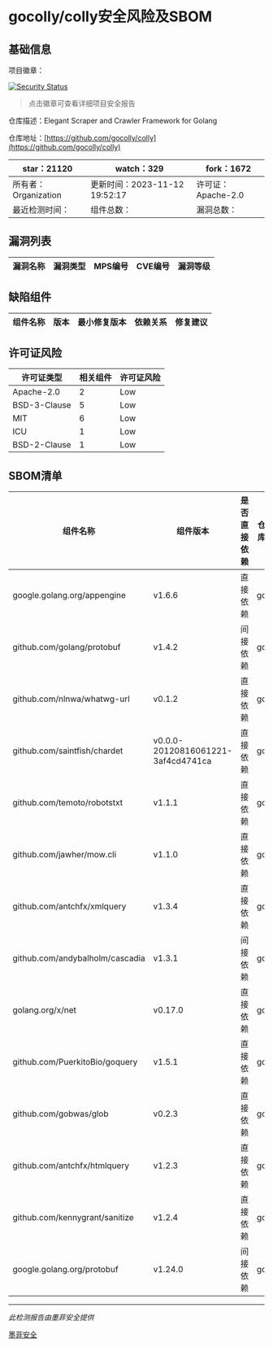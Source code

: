 # gocolly/colly安全风险及SBOM

## 基础信息

项目徽章：

[![Security Status](https://www.murphysec.com/platform3/v31/badge/1724132425780383744.svg)](https://www.murphysec.com/console/report/1724132425365147648/1724132425780383744)

> 点击徽章可查看详细项目安全报告

仓库描述：Elegant Scraper and Crawler Framework for Golang

仓库地址：[https://github.com/gocolly/colly](https://github.com/gocolly/colly)

| star：21120 | watch：329 | fork：1672 |
| ----------- | -------------- | ------------ |
| 所有者：Organization | 更新时间：2023-11-12 19:52:17 | 许可证：Apache-2.0 |
| 最近检测时间： | 组件总数： | 漏洞总数： |




## 漏洞列表

| 漏洞名称 | 漏洞类型 | MPS编号 | CVE编号 | 漏洞等级 |
| ------- | ------ | ------- | ------ | ----- |





## 缺陷组件

| 组件名称 | 版本 | 最小修复版本 | 依赖关系 | 修复建议 |
| -------- | ---- | ------------ | -------- | -------- |





## 许可证风险

| 许可证类型 | 相关组件 | 许可证风险 |
| ---------- | -------- | ---------- |
|Apache-2.0|2|Low|
|BSD-3-Clause|5|Low|
|MIT|6|Low|
|ICU|1|Low|
|BSD-2-Clause|1|Low|




## SBOM清单

| 组件名称 | 组件版本 | 是否直接依赖 | 仓库 |
| -------- | -------- | ------------ | ---- |
|google.golang.org/appengine|v1.6.6|直接依赖|go|
|github.com/golang/protobuf|v1.4.2|间接依赖|go|
|github.com/nlnwa/whatwg-url|v0.1.2|直接依赖|go|
|github.com/saintfish/chardet|v0.0.0-20120816061221-3af4cd4741ca|直接依赖|go|
|github.com/temoto/robotstxt|v1.1.1|直接依赖|go|
|github.com/jawher/mow.cli|v1.1.0|直接依赖|go|
|github.com/antchfx/xmlquery|v1.3.4|直接依赖|go|
|github.com/andybalholm/cascadia|v1.3.1|间接依赖|go|
|golang.org/x/net|v0.17.0|直接依赖|go|
|github.com/PuerkitoBio/goquery|v1.5.1|直接依赖|go|
|github.com/gobwas/glob|v0.2.3|直接依赖|go|
|github.com/antchfx/htmlquery|v1.2.3|直接依赖|go|
|github.com/kennygrant/sanitize|v1.2.4|直接依赖|go|
|google.golang.org/protobuf|v1.24.0|间接依赖|go|


------

*此检测报告由墨菲安全提供*

[墨菲安全](www.murphysec.com)